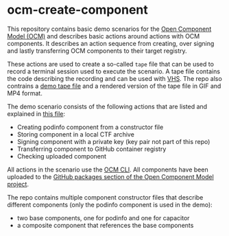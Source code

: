 # ocm-create-component

This repository contains basic demo scenarios for the [Open Component Model (OCM)](https://ocm.software) and describes basic actions around actions with OCM components. It describes an action sequence from creating, over signing and lastly transferring OCM components to their target registry.

These actions are used to create a so-called `tape` file that can be used to record a terminal session used to execute the scenario. A tape file contains the code describing the recording and can be used with [VHS](https://github.com/charmbracelet/vhs). The repo also contrains a [demo tape file](demo.tape) and a rendered version of the tape file in GIF and MP4 format.

The demo scenario consists of the following actions that are listed and explained in [this file](demo-script.md):

- Creating podinfo component from a constructor file
- Storing component in a local CTF archive
- Signing component with a private key (key pair not part of this repo)
- Transferring component to GitHub container registry
- Checking uploaded component

All actions in the scenario use the [OCM CLI](https://github.com/open-component-model/ocm/releases/tag/v0.21.0). All components have been uploaded to the [GitHub packages section of the Open Component Model project](https://github.com/orgs/open-component-model/packages?tab=packages&q=ocm.software%2Fdemos).

The repo contains multiple component constructor files that describe different components (only the podinfo component is used in the demo):

- two base components, one for podinfo and one for capacitor
- a composite component that references the base components
